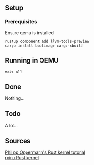 ## Setup

### Prerequisites 
Ensure qemu is installed.

```
rustup component add llvm-tools-preview
cargo install bootimage cargo-xbuild
```

## Running in QEMU

```
make all
```

## Done
Nothing...

## Todo
A lot...


## Sources

[Philipp Oppermann's Rust kernel tutorial](https://os.phil-opp.com/)  
[rxinu Rust kernel](https://github.com/robert-w-gries/rxinu)
